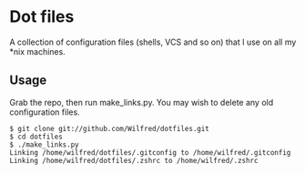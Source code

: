 # Dot files

A collection of configuration files (shells, VCS and so on) that I use
on all my *nix machines.

## Usage

Grab the repo, then run make_links.py. You may wish to delete any old configuration files.

    $ git clone git://github.com/Wilfred/dotfiles.git
    $ cd dotfiles
    $ ./make_links.py
    Linking /home/wilfred/dotfiles/.gitconfig to /home/wilfred/.gitconfig
    Linking /home/wilfred/dotfiles/.zshrc to /home/wilfred/.zshrc
    
